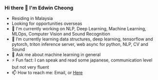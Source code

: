 ### Hi there 👋 I'm Edwin Cheong 
- Residing in Malaysia
- Looking for opportunities overseas
- 🔭 I'm currently working on NLP, Deep Learning, Machine Learning, MLOps, Computer Vision and Sound Recognition
- 🌱 I’m currently learning data structures, deep learning, tensorflow and pytorch, triton inference server, web async for python, NLP, CV and Sound
- 💬 Ask me about machine learning in general
- ⚡ Fun fact: I can speak and read some japanese, communication level but not very fluent
- 📫 How to reach me: Email, or [Here](https://github.com/edwin-19/edwin-19/issues)

<!--
**edwin-19/edwin-19** is a ✨ _special_ ✨ repository because its `README.md` (this file) appears on your GitHub profile.

Here are some ideas to get you started:
- 👯 I’m looking to collaborate on ...
- 🤔 I’m looking for help with ...
- 😄 Pronouns: ...

-->
